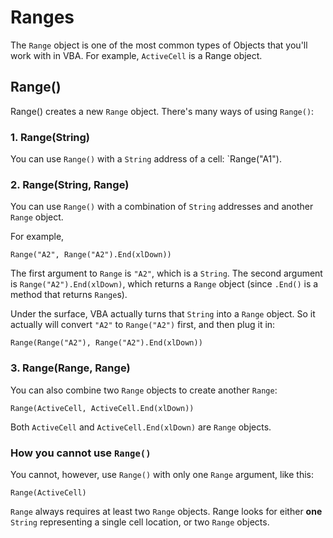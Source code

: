 # Ranges

The `Range` object is one of the most common types of Objects that you'll work with in VBA. For example, `ActiveCell` is a Range object.

## Range()

Range() creates a new `Range` object. There's many ways of using `Range()`:

### 1. Range(String)

You can use `Range()` with a `String` address of a cell: `Range("A1").

### 2. Range(String, Range)

You can use `Range()` with a combination of `String` addresses and another `Range` object. 

For example, 

```
Range("A2", Range("A2").End(xlDown))
```

The first argument to `Range` is `"A2"`, which is a `String`. The second argument is `Range("A2").End(xlDown)`, which returns a `Range` object (since `.End()` is a method that returns `Range`s).

Under the surface, VBA actually turns that `String` into a `Range` object. So it actually will convert `"A2"` to `Range("A2")` first, and then plug it in:

`Range(Range("A2"), Range("A2").End(xlDown))`

### 3. Range(Range, Range)

You can also combine two `Range` objects to create another `Range`:

`Range(ActiveCell, ActiveCell.End(xlDown))`

Both `ActiveCell` and `ActiveCell.End(xlDown)` are `Range` objects.

### How you cannot use `Range()`

You cannot, however, use `Range()` with only one `Range` argument, like this:

`Range(ActiveCell)`

`Range` always requires at least two `Range` objects. Range looks for either **one** `String` representing a single cell location, or two `Range` objects. 